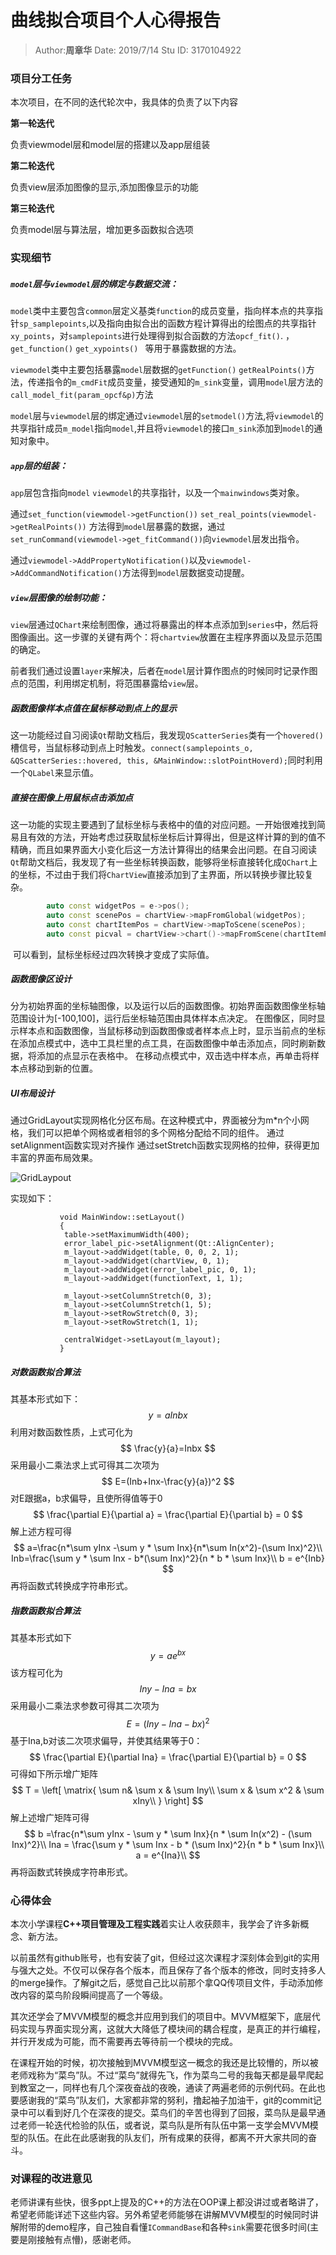 

# 曲线拟合项目个人心得报告

> Author:**周章华**
> Date:    2019/7/14
> Stu ID:  3170104922

### 项目分工任务

本次项目，在不同的迭代轮次中，我具体的负责了以下内容

**第一轮迭代**

负责viewmodel层和model层的搭建以及app层组装

**第二轮迭代**

负责view层添加图像的显示,添加图像显示的功能

**第三轮迭代**

负责model层与算法层，增加更多函数拟合选项

### 实现细节

##### **`model`层与`viewmodel`层的绑定与数据交流：**

​        `model`类中主要包含`common`层定义基类`function`的成员变量，指向样本点的共享指针`sp_samplepoints`,以及指向由拟合出的函数方程计算得出的绘图点的共享指针`xy_points`，对`samplepoints`进行处理得到拟合函数的方法`opcf_fit()`. ，`get_function()` `get_xypoints() ` 等用于暴露数据的方法。

​        `viewmodel`类中主要包括暴露`model`层数据的`getFunction()` `getRealPoints()`方法，传递指令的`m_cmdFit`成员变量，接受通知的`m_sink`变量，调用`model`层方法的`call_model_fit(param_opcf&p)`方法

​        `model`层与`viewmodel`层的绑定通过`viewmodel`层的`setmodel()`方法,将`viewmodel`的共享指针成员`m_model`指向`model`,并且将`viewmodel`的接口`m_sink`添加到`model`的通知对象中。



##### **`app`层的组装：**

`app`层包含指向`model` `viewmodel`的共享指针，以及一个`mainwindows`类对象。

通过`set_function(viewmodel->getFunction())` `set_real_points(viewmodel->getRealPoints())` 方法得到`model`层暴露的数据，通过`set_runCommand(viewmodel->get_fitCommand())`向`viewmodel`层发出指令。

通过`viewmodel->AddPropertyNotification()`以及`viewmodel->AddCommandNotification()`方法得到`model`层数据变动提醒。



##### `view`层图像的绘制功能：

​	`view`层通过`QChart`来绘制图像，通过将暴露出的样本点添加到`series`中，然后将图像画出。这一步骤的关键有两个：将`chartview`放置在主程序界面以及显示范围的确定。

​	前者我们通过设置`layer`来解决，后者在`model`层计算作图点的时候同时记录作图点的范围，利用绑定机制，将范围暴露给`view`层。



##### 函数图像样本点值在鼠标移动到点上的显示

​	这一功能经过自习阅读`Qt`帮助文档后，我发现`QScatterSeries`类有一个`hovered()`槽信号，当鼠标移动到点上时触发。`connect(samplepoints_o, &QScatterSeries::hovered, this, &MainWindow::slotPointHoverd);`同时利用一个`QLabel`来显示值。



##### 直接在图像上用鼠标点击添加点

​	这一功能的实现主要遇到了鼠标坐标与表格中的值的对应问题。一开始很难找到简易且有效的方法，开始考虑过获取鼠标坐标后计算得出，但是这样计算的到的值不精确，而且如果界面大小变化后这一方法计算得出的结果会出问题。在自习阅读`Qt`帮助文档后，我发现了有一些坐标转换函数，能够将坐标直接转化成`QChart`上的坐标，不过由于我们将`ChartView`直接添加到了主界面，所以转换步骤比较复杂。

```c++
		auto const widgetPos = e->pos();
		auto const scenePos = chartView->mapFromGlobal(widgetPos);
		auto const chartItemPos = chartView->mapToScene(scenePos);
		auto const picval = chartView->chart()->mapFromScene(chartItemPos);
```

​	可以看到，鼠标坐标经过四次转换才变成了实际值。

##### 函数图像区设计

​	分为初始界面的坐标轴图像，以及运行以后的函数图像。初始界面函数图像坐标轴范围设计为[-100,100]，运行后坐标轴范围由具体样本点决定。
	在图像区，同时显示样本点和函数图像，当鼠标移动到函数图像或者样本点上时，显示当前点的坐标
	在添加点模式中，选中工具栏里的点工具，在函数图像中单击添加点，同时刷新数据，将添加的点显示在表格中。
	在移动点模式中，双击选中样本点，再单击将样本点移动到新的位置。

##### UI布局设计
​	通过GridLayout实现网格化分区布局。在这种模式中，界面被分为m*n个小网格，我们可以把单个网格或者相邻的多个网格分配给不同的组件。
	通过setAlignment函数实现对齐操作
	通过setStretch函数实现网格的拉伸，获得更加丰富的界面布局效果。

![GridLaypout](img/gridlayout.jpg)

实现如下：

```
	       void MainWindow::setLayout()
	       {
	       	table->setMaximumWidth(400);
	       	error_label_pic->setAlignment(Qt::AlignCenter);
	       	m_layout->addWidget(table, 0, 0, 2, 1);
	       	m_layout->addWidget(chartView, 0, 1);
	       	m_layout->addWidget(error_label_pic, 0, 1);
	       	m_layout->addWidget(functionText, 1, 1);
	       
	       	m_layout->setColumnStretch(0, 3);
	       	m_layout->setColumnStretch(1, 5);
	       	m_layout->setRowStretch(0, 3);
	       	m_layout->setRowStretch(1, 1);
	       
	       	centralWidget->setLayout(m_layout);
	       }
```
##### 对数函数拟合算法

其基本形式如下：
$$
y = aInbx
$$
利用对数函数性质，上式可化为
$$
\frac{y}{a}=Inbx
$$
采用最小二乘法求上式可得其二次项为
$$
E=(Inb+Inx-\frac{y}{a})^2
$$
对E跟据a，b求偏导，且使所得值等于0
$$
\frac{\partial E}{\partial a} = \frac{\partial E}{\partial b}  = 0
$$
解上述方程可得
$$
a=\frac{n*\sum yInx -\sum y * \sum Inx}{n*\sum In(x^2)-(\sum Inx)^2}\\
Inb=\frac{\sum y * \sum Inx - b*(\sum Inx)^2}{n * b * \sum Inx}\\
b = e^{Inb}
$$
再将函数式转换成字符串形式。

##### 指数函数拟合算法

其基本形式如下
$$
y = ae^{bx}
$$
该方程可化为
$$
Iny - Ina = bx
$$
采用最小二乘法求参数可得其二次项为
$$
E = (Iny -Ina-bx)^2
$$
基于Ina,b对该二次项求偏导，并使其结果等于0：
$$
\frac{\partial E}{\partial Ina} = \frac{\partial E}{\partial b}  = 0
$$
可得如下所示增广矩阵
$$
T = \left[
\matrix{
\sum n& \sum x &  \sum Iny\\
\sum x & \sum x^2 & \sum xIny\\
}
\right]
$$
解上述增广矩阵可得
$$
b =\frac{n*\sum yInx - \sum y * \sum Inx}{n * \sum In(x^2) - (\sum Inx)^2}\\
Ina = \frac{\sum y * \sum Inx - b * (\sum Inx)^2}{n * b * \sum Inx}\\
a = e^{Ina}\\
$$
再将函数式转换成字符串形式。


### 心得体会

​	本次小学课程**C++项目管理及工程实践**着实让人收获颇丰，我学会了许多新概念、新方法。

​	以前虽然有github账号，也有安装了git，但经过这次课程才深刻体会到git的实用与强大之处。不仅可以保存各个版本，而且保存了各个版本的修改，同时支持多人的merge操作。了解git之后，感觉自己比以前那个拿QQ传项目文件，手动添加修改内容的菜鸟阶段瞬间提高了一个等级。

​	其次还学会了MVVM模型的概念并应用到我们的项目中。MVVM框架下，底层代码实现与界面实现分离，这就大大降低了模块间的耦合程度，是真正的并行编程，并行开发成为可能，而不需要再去等待前一个模块的完成。

​	在课程开始的时候，初次接触到MVVM模型这一概念的我还是比较懵的，所以被老师戏称为“菜鸟”队。不过“菜鸟”就得先飞，作为菜鸟二号的我每天都是最早爬起到教室之一，同样也有几个深夜奋战的夜晚，通读了两遍老师的示例代码。在此也要感谢我的“菜鸟”队友们，大家都非常的努利，撸起袖子加油干，git的commit记录中可以看到好几个在深夜的提交。菜鸟们的辛苦也得到了回报，菜鸟队是最早通过老师一轮迭代检验的队伍，或者说，菜鸟队是所有队伍中第一支学会MVVM模型的队伍。在此在此感谢我的队友们，所有成果的获得，都离不开大家共同的奋斗。

### 对课程的改进意见

​	老师讲课有些快，很多ppt上提及的C++的方法在OOP课上都没讲过或者略讲了，希望老师能详述下这些内容。另外希望老师能够在讲解MVVM模型的时候同时讲解附带的demo程序，自己独自看懂`ICommandBase`和各种`sink`需要花很多时间(主要是刚接触有点懵)，感谢老师。

​	

